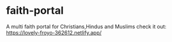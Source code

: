 # faith-portal

A multi faith portal for Christians,Hindus and Muslims
check it out: https://lovely-froyo-362612.netlify.app/
